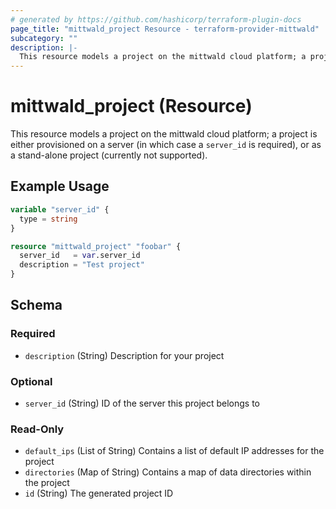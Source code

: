 ```yaml
---
# generated by https://github.com/hashicorp/terraform-plugin-docs
page_title: "mittwald_project Resource - terraform-provider-mittwald"
subcategory: ""
description: |-
  This resource models a project on the mittwald cloud platform; a project is either provisioned on a server (in which case a server_id is required), or as a stand-alone project (currently not supported).
---
```


# mittwald_project (Resource)

This resource models a project on the mittwald cloud platform; a project is either provisioned on a server (in which case a `server_id` is required), or as a stand-alone project (currently not supported).

## Example Usage

```terraform
variable "server_id" {
  type = string
}

resource "mittwald_project" "foobar" {
  server_id   = var.server_id
  description = "Test project"
}
```

<!-- schema generated by tfplugindocs -->
## Schema

### Required

- `description` (String) Description for your project

### Optional

- `server_id` (String) ID of the server this project belongs to

### Read-Only

- `default_ips` (List of String) Contains a list of default IP addresses for the project
- `directories` (Map of String) Contains a map of data directories within the project
- `id` (String) The generated project ID
